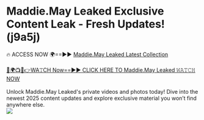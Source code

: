 # Maddie.May Leaked Exclusive Content Leak - Fresh Updates! (j9a5j)

🔥 ACCESS NOW 🌍==►► <a href="https://tinyurl.com/kvy9nzfs" rel="nofollow">Maddie.May Leaked Latest Collection</a>
<br><br>
[🔴🌍📺📱👉WA𝚃CH Now==►► CLICK HERE TO Maddie.May Leaked 𝚆𝙰𝚃𝙲𝙷 NOW](https://tinyurl.com/kvy9nzfs)
<br><br>
Unlock Maddie.May Leaked's private videos and photos today! Dive into the newest 2025 content updates and explore exclusive material you won’t find anywhere else.
<br>
<a href="https://tinyurl.com/kvy9nzfs" rel="nofollow" data-target="animated-image.originalLink"><img src="https://camo.githubusercontent.com/8a4f000d20f83aca3bf7ec5f350d767afa0574a8a352519fd8cfa583a6f93a33/68747470733a2f2f692e696d6775722e636f6d2f644a486b345a712e676966" data-canonical-src="https://i.imgur.com/dJHk4Zq.gif" style="max-width: 100%; display: inline-block;" data-target="animated-image.originalImage"></a>
<br>
